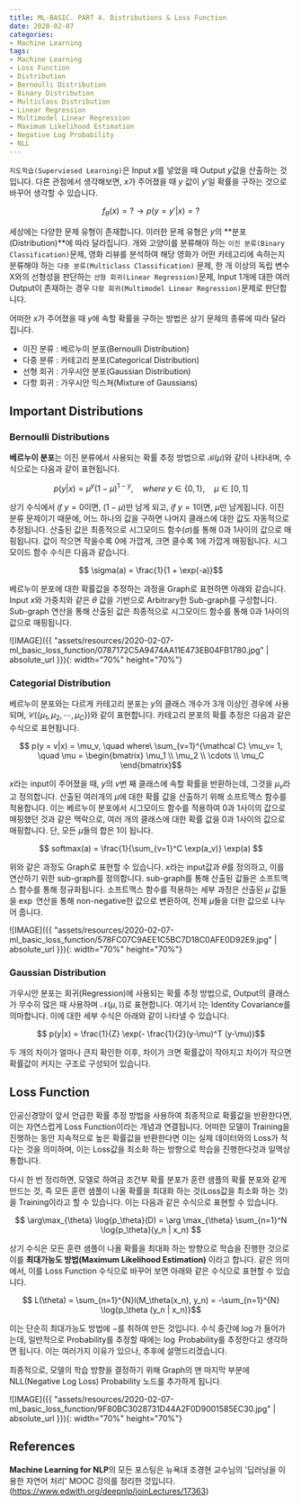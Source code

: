 ```yaml
---
title: ML-BASIC. PART 4. Distributions & Loss Function
date: 2020-02-07
categories:
- Machine Learning
tags:
- Machine Learning
- Loss Function
- Distribution
- Bernoulli Distribution
- Binary Distribution
- Multiclass Distribution
- Linear Regression
- Multimodel Linear Regression
- Maximum Likelihood Estimation
- Negative Log Probability
- NLL
---
```


`지도학습(Superviesed Learning)`은 Input $x$를 넣었을 때 Output $y$값을 산출하는 것입니다. 다른 관점에서 생각해보면, $x$가 주어졌을 때 $y$ 값이 $y\prime$일 확률을 구하는 것으로 바꾸어 생각할 수 있습니다.

$$f_\theta(x) = ? \rightarrow p(y = y\prime | x) = ?$$

세상에는 다양한 문제 유형이 존재합니다. 이러한 문제 유형은 $y$의 **분포(Distribution)**에 따라 달라집니다. 개와 고양이를 분류해야 하는 `이진 분류(Binary Classification)`문제, 영화 리뷰를 분석하여 해당 영화가 어떤 카테고리에 속하는지 분류해야 하는 `다중 분류(Multiclass Classification)` 문제, 한 개 이상의 독립 변수 X와의 선형성을 판단하는 `선형 회귀(Linear Regression)`문제, Input 1개에 대한 여러 Output이 존재하는 경우 `다항 회귀(Multimodel Linear Regression)`문제로 판단합니다. 

어떠한 $x$가 주어졌을 때 $y$에 속할 확률을 구하는 방법은 상기 문제의 종류에 따라 달라집니다. 
* 이진 분류 : 베르누이 분포(Bernoulli Distribution)
* 다중 분류 : 카테고리 분포(Categorical Distribution)
* 선형 회귀 : 가우시안 분포(Gaussian Distribution)
* 다항 회귀 : 가우시안 믹스쳐(Mixture of Gaussians)

## Important Distributions
### Bernoulli Distributions
**베르누이 분포**는 이진 분류에서 사용되는 확률 추정 방법으로 $\mathcal{B}(\mu)$와 같이 나타내며, 수식으로는 다음과 같이 표현됩니다.

$$ p(y|x) = \mu^y(1-\mu)^{1-y},\quad where\ y \in \{0, 1\},\quad \mu \in [0, 1]$$
  
상기 수식에서 $if\  y=0$이면, $(1-\mu)$만 남게 되고, $if\ y=1$이면, $\mu$만 남게됩니다. 이진 분류 문제이기 때문에, 어느 하나의 값을 구하면 나머지 클래스에 대한 값도 자동적으로 추정됩니다. 산출된 값은 최종적으로 시그모이드 함수($\sigma$)를 통해 0과 1사이의 값으로 매핑됩니다. 값이 작으면 작을수록 0에 가깝게, 크면 클수록 1에 가깝게 매핑됩니다. 시그모이드 함수 수식은 다음과 같습니다.

$$ \sigma(a) = \frac{1}{1 + \exp(-a)}$$

베르누이 분포에 대한 확률값을 추정하는 과정을 Graph로 표현하면 아래와 같습니다. Input $x$와 가중치와 같은 $\theta$ 값을 기반으로 Arbitrary한 Sub-graph를 구성합니다. Sub-graph 연산을 통해 산출된 값은 최종적으로 시그모이드 함수를 통해 0과 1사이의 값으로 매핑됩니다.

![IMAGE]({{ "assets/resources/2020-02-07-ml_basic_loss_function/0787172C5A9474AA11E473EB04FB1780.jpg" | absolute_url }}){: width="70%" height="70%"}

### Categorial Distribution
베르누이 분포와는 다르게 카테고리 분포는 $y$의 클래스 개수가 3개 이상인 경우에 사용되며, $\mathcal C(\{\mu_1, \mu_2, \cdots, \mu_C\})$와 같이 표현합니다. 카테고리 분포의 확률 추정은 다음과 같은 수식으로 표현됩니다.

$$ p(y = v|x) = \mu_v, \quad where\ \sum_{v=1}^{\mathcal C} \mu_v= 1, \quad \mu = \begin{bmatrix} \mu_1 \\ \mu_2 \\ \cdots \\ \mu_C \end{bmatrix}$$

$x$라는 input이 주어졌을 때, $y$의 $v$번 째 클래스에 속할 확률을 반환하는데, 그것을 $\mu_v$라고 정의합니다. 산출된 여러개의 $\mu$에 대한 확률 값을 산출하기 위해 소프트맥스 함수를 적용합니다. 이는 베르누이 분포에서 시그모이드 함수를 적용하여 0과 1사이의 값으로 매핑했던 것과 같은 맥락으로, 여러 개의 클래스에 대한 확률 값을 0과 1사이의 값으로 매핑합니다. 단, 모든 $\mu$들의 합은 1이 됩니다. 

$$ softmax(a) = \frac{1}{\sum_{v=1}^C \exp(a_v)} \exp(a) $$

위와 같은 과정도 Graph로 표현할 수 있습니다. $x$라는 input값과 $\theta$를 정의하고, 이를 연산하기 위한 sub-graph를 정의합니다. sub-graph를 통해 산출된 값들은 소프트맥스 함수를 통해 정규화됩니다. 소프트맥스 함수를 적용하는 세부 과정은 산출된 $\mu$ 값들을 $\exp$ 연산을 통해 non-negative한 값으로 변환하여, 전체 $\mu$들을 더한 값으로 나누어 줍니다.

![IMAGE]({{ "assets/resources/2020-02-07-ml_basic_loss_function/578FC07C9AEE1C5BC7D18C0AFE0D92E9.jpg" | absolute_url }}){: width="70%" height="70%"}

### Gaussian Distribution
가우시안 분포는 회귀(Regression)에 사용되는 확률 추정 방법으로, Output의 클래스가 무수히 많은 때 사용하며 $\mathcal N(\mu, \mathbb{I})$로 표현합니다. 여기서 $\mathbb{I}$는 Identity Covariance를 의마합니다. 이에 대한 세부 수식은 아래와 같이 나타낼 수 있습니다.

$$ p(y|x) = \frac{1}{Z} \exp(- \frac{1}{2}(y-\mu)^T (y-\mu))$$

두 개의 차이가 얼마나 큰지 확인한 이후, 차이가 크면 확률값이 작아지고 차이가 작으면 확률값이 커지는 구조로 구성되어 있습니다.

## Loss Function
인공신경망이 앞서 언급한 확률 추정 방법을 사용하여 최종적으로 확률값을 반환한다면, 이는 자연스럽게 Loss Function이라는 개념과 연결됩니다. 어떠한 모델이 Training을 진행하는 동안 지속적으로 높은 확률값을 반환한다면 이는 실제 데이터와의 Loss가 적다는 것을 의미하며, 이는 Loss값을 최소화 하는 방향으로 학습을 진행한다것과 일맥상통합니다.

다시 한 번 정리하면, 모델로 하여금 조건부 확률 분포가 훈련 샘플의 확률 분포와 같게 만드는 것, 즉 모든 훈련 샘플이 나올 확률을 최대화 하는 것(Loss값을 최소화 하는 것)을 Training이라고 할 수 있습니다. 이는 다음과 같은 수식으로 표현할 수 있습니다.

$$ \arg\max_{\theta} \log{p_\theta}(D) = \arg \max_{\theta} \sum_{n=1}^N \log{p_\theta}(y_n | x_n) $$

상기 수식은 모든 훈련 샘플이 나올 확률을 최대화 하는 방향으로 학습을 진행한 것으로 이를 **최대가능도 방법(Maximum Likelihood Estimation)** 이라고 합니다. 같은 의미에서, 이를 Loss Function 수식으로 바꾸어 보면 아래와 같은 수식으로 표현할 수 있습니다.

$$ L(\theta) = \sum_{n=1}^{N}l(M_\theta(x_n), y_n) = -\sum_{n=1}^{N} \log{p_\theta (y_n | x_n)}$$

이는 단순히 최대가능도 방법에 $-$를 취하여 만든 것입니다. 수식 중간에 $\log$가 들어가는데, 일반적으로 Probability를 추정할 때에는 $\log$ Probability를 추정한다고 생각하면 됩니다. 이는 여러가지 이유가 있으나, 추후에 설명드리겠습니다.

최종적으로, 모델의 학습 방향을 결정하기 위해 Graph의 맨 마지막 부분에 NLL(Negative Log Loss) Probability 노드를 추가하게 됩니다.

![IMAGE]({{ "assets/resources/2020-02-07-ml_basic_loss_function/9F80BC3028731D44A2F0D9001585EC30.jpg" | absolute_url }}){: width="70%" height="70%"}

## References
**Machine Learning for NLP**의 모든 포스팅은 뉴욕대 조경현 교수님의 '딥러닝을 이용한 자연어 처리' MOOC 강의를 정리한 것입니다. (https://www.edwith.org/deepnlp/joinLectures/17363)